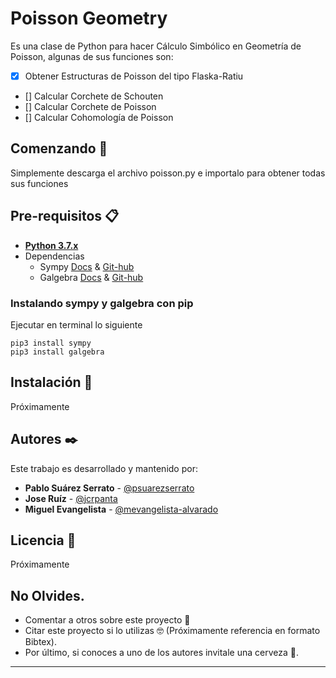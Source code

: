 # Poisson Geometry
Es una clase de Python para hacer Cálculo Simbólico en Geometría de Poisson, algunas de sus funciones son:
 - [x] Obtener Estructuras de Poisson del tipo Flaska-Ratiu
 - [] Calcular Corchete de Schouten
 - [] Calcular Corchete de Poisson
 - [] Calcular Cohomología de Poisson

## Comenzando 🚀
Simplemente descarga el archivo poisson.py e importalo para obtener todas sus funciones

## Pre-requisitos 📋
 * **[Python 3.7.x](https://www.python.org/)**
 * Dependencias
    * Sympy [Docs](https://docs.sympy.org/latest/index.html) & [Git-hub](https://github.com/sympy/sympy)
    * Galgebra [Docs](https://galgebra.readthedocs.io/en/latest/) & [Git-hub](https://github.com/pygae/galgebra)

### Instalando sympy y galgebra con pip
Ejecutar en terminal lo siguiente
```
pip3 install sympy
pip3 install galgebra
```
## Instalación 🔧
Próximamente
## Autores ✒️
Este trabajo es desarrollado y mantenido por:
 * **Pablo Suárez Serrato** - [@psuarezserrato](https://github.com/psuarezserrato)
 * **Jose Ruíz** - [@jcrpanta](https://github.com/jcrpanta)
 * **Miguel Evangelista** - [@mevangelista-alvarado](https://github.com/mevangelista-alvarado)

## Licencia 📄
Próximamente

## No Olvides.
* Comentar a otros sobre este proyecto 📢
* Citar este proyecto si lo utilizas 🤓 (Próximamente referencia en formato Bibtex).
* Por último, si conoces a uno de los autores invitale una cerveza 🍺.
---
